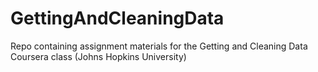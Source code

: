 GettingAndCleaningData
======================

Repo containing assignment materials for the Getting and Cleaning Data Coursera class (Johns Hopkins University)
